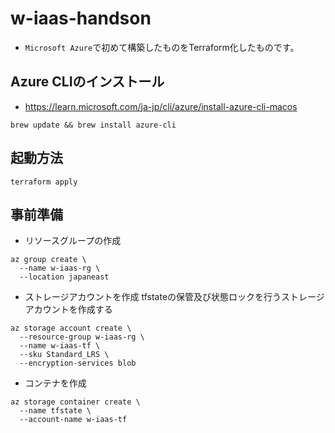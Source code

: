 # w-iaas-handson
- `Microsoft Azure`で初めて構築したものをTerraform化したものです。
## Azure CLIのインストール
- https://learn.microsoft.com/ja-jp/cli/azure/install-azure-cli-macos
```
brew update && brew install azure-cli
```

## 起動方法
```
terraform apply
```

## 事前準備
- リソースグループの作成
```
az group create \
  --name w-iaas-rg \
  --location japaneast
```
- ストレージアカウントを作成
tfstateの保管及び状態ロックを行うストレージアカウントを作成する
```
az storage account create \
  --resource-group w-iaas-rg \
  --name w-iaas-tf \
  --sku Standard_LRS \
  --encryption-services blob
```
- コンテナを作成
```
az storage container create \
  --name tfstate \
  --account-name w-iaas-tf
```
